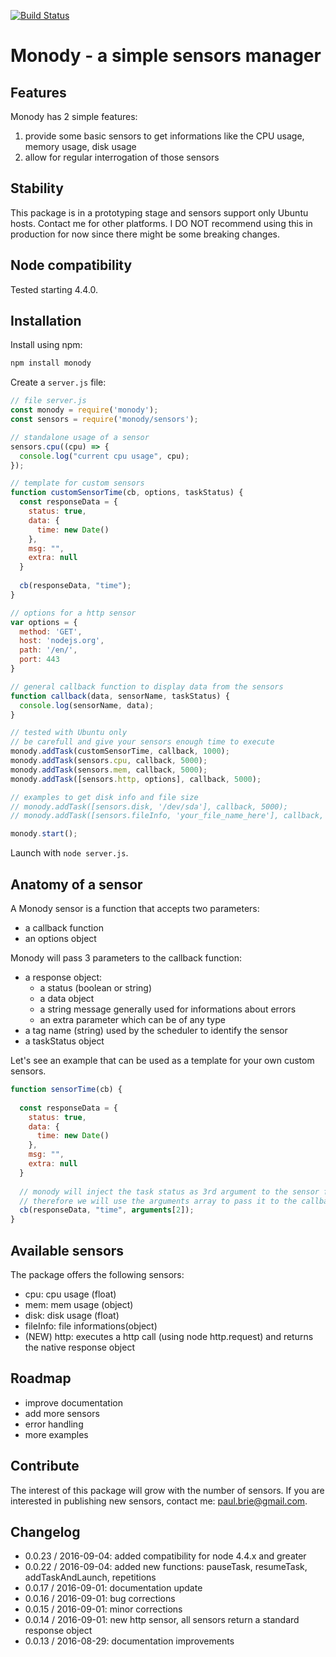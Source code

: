 [![Build Status](https://travis-ci.org/paulbrie/monody.svg?branch=master)](https://travis-ci.org/paulbrie/monody)

# Monody - a simple sensors manager
## Features
Monody has 2 simple features:
  1. provide some basic sensors to get informations like the CPU usage, memory usage, disk usage
  2. allow for regular interrogation of those sensors

## Stability
This package is in a prototyping stage and sensors support only Ubuntu hosts. Contact me for other platforms.
I DO NOT recommend using this in production for now since there might be some breaking changes.

## Node compatibility
Tested starting 4.4.0.

## Installation

Install using npm:

```bash
npm install monody
```

Create a `server.js` file:
```javascript
// file server.js
const monody = require('monody');
const sensors = require('monody/sensors');

// standalone usage of a sensor
sensors.cpu((cpu) => {
  console.log("current cpu usage", cpu);
});

// template for custom sensors
function customSensorTime(cb, options, taskStatus) {
  const responseData = {
    status: true,
    data: {
      time: new Date()
    },
    msg: "",
    extra: null
  }
  
  cb(responseData, "time");
}

// options for a http sensor
var options = {
  method: 'GET',
  host: 'nodejs.org',
  path: '/en/',
  port: 443
}

// general callback function to display data from the sensors
function callback(data, sensorName, taskStatus) {
  console.log(sensorName, data);
}

// tested with Ubuntu only 
// be carefull and give your sensors enough time to execute
monody.addTask(customSensorTime, callback, 1000);
monody.addTask(sensors.cpu, callback, 5000);
monody.addTask(sensors.mem, callback, 5000);
monody.addTask([sensors.http, options], callback, 5000);

// examples to get disk info and file size
// monody.addTask([sensors.disk, '/dev/sda'], callback, 5000);
// monody.addTask([sensors.fileInfo, 'your_file_name_here'], callback, 5000);

monody.start();
```
    
Launch with `node server.js`.

## Anatomy of a sensor
A Monody sensor is a function that accepts two parameters:

- a callback function
- an options object

Monody will pass 3 parameters to the callback function:

- a response object:
  - a status (boolean or string)
  - a data object 
  - a string message generally used for informations about errors 
  - an extra parameter which can be of any type
- a tag name (string) used by the scheduler to identify the sensor
- a taskStatus object

Let's see an example that can be used as a template for your own custom sensors.

```javascript
function sensorTime(cb) {
  
  const responseData = {
    status: true,
    data: {
      time: new Date()
    },
    msg: "",
    extra: null
  }
   
  // monody will inject the task status as 3rd argument to the sensor function
  // therefore we will use the arguments array to pass it to the callback
  cb(responseData, "time", arguments[2]);
}
```

## Available sensors
The package offers the following sensors:
  - cpu: cpu usage (float)
  - mem: mem usage (object)
  - disk: disk usage (float)
  - fileInfo: file informations(object)
  - (NEW) http: executes a http call (using node http.request) and returns the native response object 

## Roadmap
- improve documentation
- add more sensors
- error handling
- more examples

## Contribute
The interest of this package will grow with the number of sensors. If you are interested in publishing new sensors, contact me: paul.brie@gmail.com.

## Changelog
- 0.0.23 / 2016-09-04: added compatibility for node 4.4.x and greater
- 0.0.22 / 2016-09-04: added new functions: pauseTask, resumeTask, addTaskAndLaunch, repetitions
- 0.0.17 / 2016-09-01: documentation update
- 0.0.16 / 2016-09-01: bug corrections
- 0.0.15 / 2016-09-01: minor corrections
- 0.0.14 / 2016-09-01: new http sensor, all sensors return a standard response object
- 0.0.13 / 2016-08-29: documentation improvements